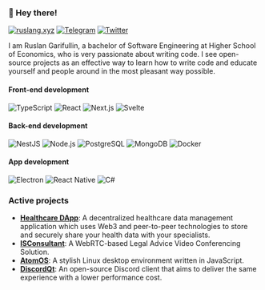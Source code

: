 ### 👋 Hey there!

[![ruslang.xyz](https://img.shields.io/badge/ruslang.xyz-4285F4?logo=google-chrome&style=for-the-badge&logoColor=fff)](https://ruslang.xyz/)
[![Telegram](https://img.shields.io/badge/telegram-1DA1F2?logo=telegram&style=for-the-badge&logoColor=fff)](https://t.me/ruslang02)
[![Twitter](https://img.shields.io/badge/Twitter-1DA1F2?logo=twitter&style=for-the-badge&logoColor=fff)](https://twitter.com/ruslang02)

I am Ruslan Garifullin, a bachelor of Software Engineering at Higher School of Economics, who is very passionate about writing code. I see open-source projects as an effective way to learn how to write code and educate yourself and people around in the most pleasant way possible.

#### Front-end development
![TypeScript](https://img.shields.io/badge/-Typescript-007acc?style=for-the-badge&logo=typescript&logoColor=fff)
![React](https://img.shields.io/badge/-react-00D8FF?style=for-the-badge&logo=react&logoColor=fff)
![Next.js](https://img.shields.io/badge/-next.js-000000?style=for-the-badge&logo=next.js&logoColor=fff)
![Svelte](https://img.shields.io/badge/-svelte-FF3E00?style=for-the-badge&logo=svelte&logoColor=fff)

#### Back-end development
![NestJS](https://img.shields.io/badge/-NestJS-E0234E?style=for-the-badge&logo=nestjs&logoColor=fff)
![Node.js](https://img.shields.io/badge/-node.js-339933?style=for-the-badge&logo=node.js&logoColor=fff)
![PostgreSQL](https://img.shields.io/badge/-PostgreSQL-336791?style=for-the-badge&logo=postgresql&logoColor=fff)
![MongoDB](https://img.shields.io/badge/-MongoDB-47A248?style=for-the-badge&logo=mongodb&logoColor=fff)
![Docker](https://img.shields.io/badge/-Docker-2496ED?style=for-the-badge&logo=docker&logoColor=fff)

#### App development
![Electron](https://img.shields.io/badge/-Electron-47848F?style=for-the-badge&logo=electron&logoColor=fff)
![React Native](https://img.shields.io/badge/react%20native-00D8FF?style=for-the-badge&logo=react&logoColor=fff)
![C#](https://img.shields.io/badge/-C%23-5C2D91?style=for-the-badge&logo=visual-studio&logoColor=fff)

### Active projects
 - **[Healthcare DApp](https://github.com/healthcare-dapp)**: A decentralized healthcare data management application which uses Web3 and peer-to-peer technologies to store and securely share your health data with your specialists.
 - **[ISConsultant](https://github.com/ruslang02/isconsultant)**: A WebRTC-based Legal Advice Video Conferencing Solution.
 - **[AtomOS](https://github.com/ruslang02/atomos)**: A stylish Linux desktop environment written in JavaScript.
 - **[DiscordQt](https://github.com/ruslang02/discord-qt)**: An open-source Discord client that aims to deliver the same experience with a lower performance cost.
